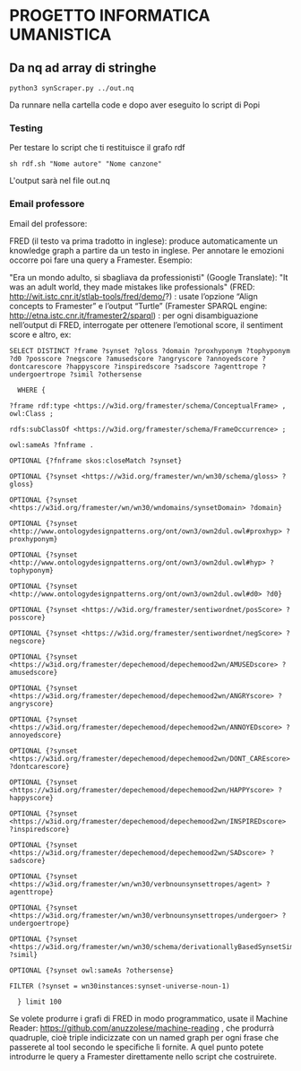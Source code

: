 # PROGETTO INFORMATICA UMANISTICA

## Da nq ad array di stringhe
```
python3 synScraper.py ../out.nq
```
Da runnare nella cartella code e dopo aver eseguito lo script di Popi

### Testing

Per testare lo script che ti restituisce il grafo rdf 

```
sh rdf.sh "Nome autore" "Nome canzone"
```

L'output sarà nel file out.nq


### Email professore

Email del professore:

FRED (il testo va prima tradotto in inglese): produce automaticamente un knowledge graph a partire da un testo in inglese. Per annotare le emozioni occorre poi fare una query a Framester.
Esempio:

"Era un mondo adulto, si sbagliava da professionisti"
(Google Translate): "It was an adult world, they made mistakes like professionals"
(FRED: http://wit.istc.cnr.it/stlab-tools/fred/demo/?) : usate l’opzione “Align concepts to Framester” e l’output “Turtle”
(Framester SPARQL engine: http://etna.istc.cnr.it/framester2/sparql) : per ogni disambiguazione nell’output di FRED, interrogate per ottenere l’emotional score, il sentiment score e altro, ex:



    SELECT DISTINCT ?frame ?synset ?gloss ?domain ?proxhyponym ?tophyponym ?d0 ?posscore ?negscore ?amusedscore ?angryscore ?annoyedscore ?dontcarescore ?happyscore ?inspiredscore ?sadscore ?agenttrope ?undergoertrope ?simil ?othersense

      WHERE {

    ?frame rdf:type <https://w3id.org/framester/schema/ConceptualFrame> , owl:Class ;

    rdfs:subClassOf <https://w3id.org/framester/schema/FrameOccurrence> ;
  
    owl:sameAs ?fnframe .
  
    OPTIONAL {?fnframe skos:closeMatch ?synset}

    OPTIONAL {?synset <https://w3id.org/framester/wn/wn30/schema/gloss> ?gloss}
  
    OPTIONAL {?synset <https://w3id.org/framester/wn/wn30/wndomains/synsetDomain> ?domain}
  
    OPTIONAL {?synset <http://www.ontologydesignpatterns.org/ont/own3/own2dul.owl#proxhyp> ?proxhyponym}
  
    OPTIONAL {?synset <http://www.ontologydesignpatterns.org/ont/own3/own2dul.owl#hyp> ?tophyponym}
  
    OPTIONAL {?synset <http://www.ontologydesignpatterns.org/ont/own3/own2dul.owl#d0> ?d0}
  
    OPTIONAL {?synset <https://w3id.org/framester/sentiwordnet/posScore> ?posscore}
  
    OPTIONAL {?synset <https://w3id.org/framester/sentiwordnet/negScore> ?negscore}
  
    OPTIONAL {?synset <https://w3id.org/framester/depechemood/depechemood2wn/AMUSEDscore> ?amusedscore}
  
    OPTIONAL {?synset <https://w3id.org/framester/depechemood/depechemood2wn/ANGRYscore> ?angryscore}
  
    OPTIONAL {?synset <https://w3id.org/framester/depechemood/depechemood2wn/ANNOYEDscore> ?annoyedscore}
  
    OPTIONAL {?synset <https://w3id.org/framester/depechemood/depechemood2wn/DONT_CAREscore> ?dontcarescore}
  
    OPTIONAL {?synset <https://w3id.org/framester/depechemood/depechemood2wn/HAPPYscore> ?happyscore}
  
    OPTIONAL {?synset <https://w3id.org/framester/depechemood/depechemood2wn/INSPIREDscore> ?inspiredscore}
  
    OPTIONAL {?synset <https://w3id.org/framester/depechemood/depechemood2wn/SADscore> ?sadscore}
  
    OPTIONAL {?synset <https://w3id.org/framester/wn/wn30/verbnounsynsettropes/agent> ?agenttrope}
  
    OPTIONAL {?synset <https://w3id.org/framester/wn/wn30/verbnounsynsettropes/undergoer> ?undergoertrope}
  
    OPTIONAL {?synset <https://w3id.org/framester/wn/wn30/schema/derivationallyBasedSynsetSimilarity> ?simil}
  
    OPTIONAL {?synset owl:sameAs ?othersense}
  
    FILTER (?synset = wn30instances:synset-universe-noun-1)

      } limit 100


Se volete produrre i grafi di FRED in modo programmatico, usate il Machine Reader: https://github.com/anuzzolese/machine-reading , che produrrà quadruple, cioè triple indicizzate con un named graph per ogni frase che passerete al tool secondo le specifiche lì fornite.
A quel punto potete introdurre le query a Framester direttamente nello script che costruirete.

